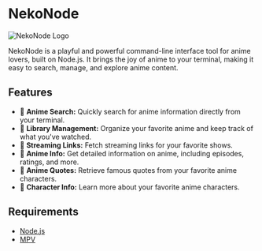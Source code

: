 # NekoNode

![NekoNode Logo](link_to_logo_image)

NekoNode is a playful and powerful command-line interface tool for anime lovers, built on Node.js. It brings the joy of anime to your terminal, making it easy to search, manage, and explore anime content.

## Features

- 🌟 **Anime Search:** Quickly search for anime information directly from your terminal.
- 📂 **Library Management:** Organize your favorite anime and keep track of what you've watched.
- 🎥 **Streaming Links:** Fetch streaming links for your favorite shows.
- 📜 **Anime Info:** Get detailed information on anime, including episodes, ratings, and more.
- 📝 **Anime Quotes:** Retrieve famous quotes from your favorite anime characters.
- 💬 **Character Info:** Learn more about your favorite anime characters.

## Requirements

- [Node.js](https://nodejs.org/en/)
- [MPV](https://mpv.io/)